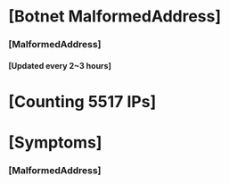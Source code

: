 # [Botnet MalformedAddress]
### [MalformedAddress]
#### [Updated every 2~3 hours]

# [Counting 5517 IPs]

# [Symptoms] 
###   [MalformedAddress]
